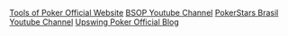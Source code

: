 [Tools of Poker Official Website](https://www.toolsofpoker.com/en)
[BSOP Youtube Channel](https://www.youtube.com/@BSOPOficial/videos)
[PokerStars Brasil Youtube Channel](https://www.youtube.com/@PokerStarsBrasil/featured)
[Upswing Poker Official Blog](https://upswingpoker.com/blog/)
